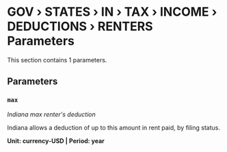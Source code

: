 # GOV › STATES › IN › TAX › INCOME › DEDUCTIONS › RENTERS Parameters

This section contains 1 parameters.

## Parameters

### `max`
*Indiana max renter's deduction*

Indiana allows a deduction of up to this amount in rent paid, by filing status.

**Unit: currency-USD | Period: year**

